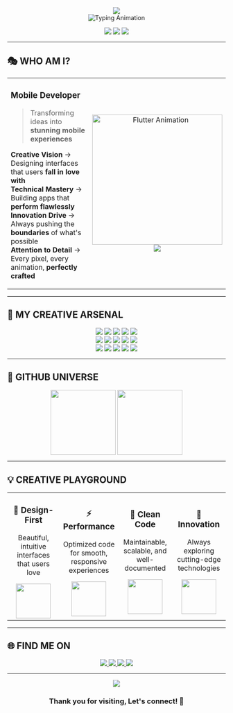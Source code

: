 <div align="center">
  <picture>
    <source media="(prefers-color-scheme: dark)" srcset="https://capsule-render.vercel.app/api?type=waving&color=gradient&customColorList=0,2,8,14&height=300&section=header&text=🚀%20FLUTTER%20ARCHITECT&fontSize=50&fontColor=fff&animation=twinkling&fontAlignY=35&desc=Crafting%20Digital%20Experiences%20•%20Mobile%20Innovation%20•%20Cross-Platform%20Mastery&descAlignY=55&descSize=18">
    <source media="(prefers-color-scheme: light)" srcset="https://capsule-render.vercel.app/api?type=waving&color=gradient&customColorList=0,2,8,14&height=300&section=header&text=🚀%20FLUTTER%20ARCHITECT&fontSize=50&fontColor=333&animation=twinkling&fontAlignY=35&desc=Crafting%20Digital%20Experiences%20•%20Mobile%20Innovation%20•%20Cross-Platform%20Mastery&descAlignY=55&descSize=18">
    <img src="https://capsule-render.vercel.app/api?type=waving&color=gradient&customColorList=0,2,8,14&height=300&section=header&text=🚀%20FLUTTER%20ARCHITECT&fontSize=50&fontColor=fff&animation=twinkling&fontAlignY=35&desc=Crafting%20Digital%20Experiences%20•%20Mobile%20Innovation%20•%20Cross-Platform%20Mastery&descAlignY=55&descSize=18" />
  </picture>
</div>

<div align="center">
  <img src="https://readme-typing-svg.herokuapp.com/?font=Fira+Code&weight=900&size=28&duration=3000&pause=800&color=0075FF&center=true&vCenter=true&multiline=true&width=600&height=120&lines=Flutter+%7C+Mobile+Developer" alt="Typing Animation" />
</div>

<p align="center">
  <img src="https://img.shields.io/badge/🌟-OPEN%20TO%20WORK-FF6B6B?style=for-the-badge&labelColor=4ECDC4&logoColor=white" />
  <img src="https://img.shields.io/badge/📱-MOBILE%20EXPERT-4ECDC4?style=for-the-badge&labelColor=FF9F43&logoColor=white" />
  <img src="https://img.shields.io/badge/🎨-UI%20ARTIST-FF9F43?style=for-the-badge&labelColor=A55EEA&logoColor=white" />
</p>

---

## 🎭 **WHO AM I?**

<table>
<tr>
<td width="60%">

###  **Mobile Developer**
> Transforming ideas into **stunning mobile experiences**

 **Creative Vision** → Designing interfaces that users **fall in love with**  
 **Technical Mastery** → Building apps that **perform flawlessly**  
 **Innovation Drive** → Always pushing the **boundaries** of what's possible  
 **Attention to Detail** → Every pixel, every animation, **perfectly crafted**

</td>
<td width="40%">

<div align="center">
  <img src="https://media.giphy.com/media/SWoSkN6DxTszqIKEqv/giphy.gif" width="300" alt="Flutter Animation"/>
  <br/>
  <img src="https://komarev.com/ghpvc/?username=asvpxvivien&label=👀%20Profile%20Views&color=0075FF&style=plastic" />
</div>

</td>
</tr>
</table>

---

## 🎨 **MY CREATIVE ARSENAL**

<div align="center">
  <img src="https://img.shields.io/badge/Figma-F24E1E?style=for-the-badge&logo=figma&logoColor=white" />
  <img src="https://img.shields.io/badge/Adobe%20XD-FF61F6?style=for-the-badge&logo=adobe-xd&logoColor=white" />
  <img src="https://img.shields.io/badge/Canva-00C4CC?style=for-the-badge&logo=canva&logoColor=white" />
  <img src="https://img.shields.io/badge/VS%20Code-007ACC?style=for-the-badge&logo=visual-studio-code&logoColor=white" />
  <img src="https://img.shields.io/badge/Git-F05032?style=for-the-badge&logo=git&logoColor=white" /><br>
  <img src="https://img.shields.io/badge/GitHub-181717?style=for-the-badge&logo=github&logoColor=white" />
  <img src="https://img.shields.io/badge/MySQL-4479A1?style=for-the-badge&logo=mysql&logoColor=white" />
  <img src="https://img.shields.io/badge/HTML5-E34F26?style=for-the-badge&logo=html5&logoColor=white" />
  <img src="https://img.shields.io/badge/CSS3-1572B6?style=for-the-badge&logo=css3&logoColor=white" />
  <img src="https://img.shields.io/badge/JavaScript-F7DF1E?style=for-the-badge&logo=javascript&logoColor=black" /><br>
  <img src="https://img.shields.io/badge/Node.js-339933?style=for-the-badge&logo=node.js&logoColor=white" />
  <img src="https://img.shields.io/badge/Flutter-02569B?style=for-the-badge&logo=flutter&logoColor=white" />
  <img src="https://img.shields.io/badge/Dart-0175C2?style=for-the-badge&logo=dart&logoColor=white" />
  <img src="https://img.shields.io/badge/Android%20Studio-3DDC84?style=for-the-badge&logo=android-studio&logoColor=white" />
  <img src="https://img.shields.io/badge/Firebase-FFCA28?style=for-the-badge&logo=firebase&logoColor=black" />


</div>

---

## 🌟 **GITHUB UNIVERSE**

<div align="center">
 <img height="150" src="https://github-readme-stats.vercel.app/api?username=asvpxvivien&show_icons=true&theme=tokyonight&hide_border=true&title_color=FF6B6B&icon_color=4ECDC4&text_color=FFFFFF&bg_color=0D1117" style="vertical-align: top;"/>
 <img height="150" src="https://github-readme-streak-stats.herokuapp.com?user=asvpxvivien&theme=radical&hide_border=true&fire=FF6B6B&ring=4ECDC4&currStreakLabel=FF9F43" style="vertical-align: top;"/>
</div>

---


## 💡 **CREATIVE PLAYGROUND** 

<div align="center">
<table>
<tr>
<td width="25%" align="center">

### 🎨 **Design-First**
Beautiful, intuitive interfaces that users love

<img src="https://media.giphy.com/media/3oKIPEqDGUULpEU0aQ/giphy.gif" width="80"/>

</td>
<td width="25%" align="center">

### ⚡ **Performance**
Optimized code for smooth, responsive experiences

<img src="https://media.giphy.com/media/26tn33aiTi1jkl6H6/giphy.gif" width="80"/>

</td>
<td width="25%" align="center">

### 🔧 **Clean Code**
Maintainable, scalable, and well-documented

<img src="https://media.giphy.com/media/ZVik7pBtu9dNS/giphy.gif" width="80"/>

</td>
<td width="25%" align="center">

### 🚀 **Innovation**
Always exploring cutting-edge technologies

<img src="https://media.giphy.com/media/L1R1tvI9svkIWwpVYr/giphy.gif" width="80"/>

</td>
</tr>
</table>
</div>

---


## 🌐 **FIND ME ON**

<div align="center">

<a href="https://x.com/TON_ID_X">
  <img src="https://img.shields.io/badge/🐦%20Twitter-FF6B6B?style=for-the-badge&logo=twitter&logoColor=white&labelColor=1DA1F2" />
</a>
<a href="https://linkedin.com/in/TON_ID_LINKEDIN">
  <img src="https://img.shields.io/badge/💼%20LinkedIn-4ECDC4?style=for-the-badge&logo=linkedin&logoColor=white&labelColor=0077B5" />
</a>
<a href="mailto:amagbegnonvivien5@gmail.com">
  <img src="https://img.shields.io/badge/📧%20Gmail-FF9F43?style=for-the-badge&logo=gmail&logoColor=white&labelColor=D14836" />
</a>
<a href="https://instagram.com/TON_ID_INSTAGRAM">
  <img src="https://img.shields.io/badge/📸%20Instagram-A55EEA?style=for-the-badge&logo=instagram&logoColor=white&labelColor=E4405F" />
</a>



</div>

---
<div align="center">
  <picture>
    <source media="(prefers-color-scheme: dark)" srcset="https://capsule-render.vercel.app/api?type=waving&color=gradient&customColorList=0,2,8,14&height=150&section=footer&text=Ready%20to%20Build%20Something%20Amazing?%20🚀&fontSize=24&fontColor=fff&animation=fadeIn&fontAlignY=65">
    <source media="(prefers-color-scheme: light)" srcset="https://capsule-render.vercel.app/api?type=waving&color=gradient&customColorList=0,2,8,14&height=150&section=footer&text=Ready%20to%20Build%20Something%20Amazing?%20🚀&fontSize=24&fontColor=333&animation=fadeIn&fontAlignY=65">
    <img src="https://capsule-render.vercel.app/api?type=waving&color=gradient&customColorList=0,2,8,14&height=150&section=footer&text=Ready%20to%20Build%20Something%20Amazing?%20🚀&fontSize=24&fontColor=fff&animation=fadeIn&fontAlignY=65" />
  </picture>
</div>

<div align="center">

### Thank you for visiting, Let's connect! 💫

</div>
